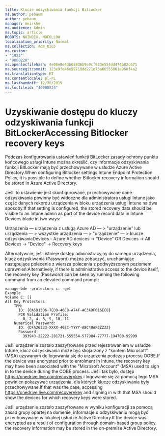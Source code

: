 ```yaml
---
title: Klucze odzyskiwania funkcji BitLocker
ms.author: pebaum
author: pebaum
manager: mnirkhe
ms.audience: Admin
ms.topic: article
ROBOTS: NOINDEX, NOFOLLOW
localization_priority: Normal
ms.collection: Adm_O365
ms.custom:
- "1922"
- "9000220"
ms.openlocfilehash: 4e06e0e43b63836b9e9cf923e554dd474b82c671
ms.sourcegitcommit: 123e9fe46e99719dd271e75a66555861e968f4a2
ms.translationtype: MT
ms.contentlocale: pl-PL
ms.lasthandoff: 12/30/2019
ms.locfileid: "40908824"
---
```

# <a name="accessing-bitlocker-recovery-keys"></a><span data-ttu-id="2a513-102">Uzyskiwanie dostępu do kluczy odzyskiwania funkcji BitLocker</span><span class="sxs-lookup"><span data-stu-id="2a513-102">Accessing Bitlocker recovery keys</span></span>

<span data-ttu-id="2a513-103">Podczas konfigurowania ustawień funkcji BitLocker zasady ochrony punktu końcowego usługi Intune można określić, czy informacje odzyskiwania funkcji BitLocker mają być przechowywane w usłudze Azure Active Directory.</span><span class="sxs-lookup"><span data-stu-id="2a513-103">When configuring Bitlocker settings Intune Endpoint Protection Policy, it is possible to define whether Bitlocker recovery information should be stored in Azure Active Directory.</span></span>

<span data-ttu-id="2a513-104">Jeśli to ustawienie jest skonfigurowane, przechowywane dane odzyskiwania powinny być widoczne dla administratora usługi Intune jako część danych rekordu urządzenia w bloku urządzenia usługi Intune na dwa sposoby:</span><span class="sxs-lookup"><span data-stu-id="2a513-104">If that setting is configured, the stored recovery data should be visible to an Intune admin as part of the device record data in Intune Devices blade in two ways:</span></span>

<span data-ttu-id="2a513-105">Urządzenia — urządzenia z usługą Azure AD — > "urządzenie" lub urządzenia — > wszystkie urządzenia — > "urządzenie" — > klucze odzyskiwania</span><span class="sxs-lookup"><span data-stu-id="2a513-105">Devices - Azure AD devices -> "Device"  OR Devices -> All Devices -> "Device" -> Recovery keys</span></span>

<span data-ttu-id="2a513-106">Alternatywnie, jeśli istnieje dostęp administracyjny do samego urządzenia, klucz odzyskiwania (Password) można zobaczyć, uruchamiając następujące polecenie z wiersza polecenia z podwyższonym poziomem uprawnień:</span><span class="sxs-lookup"><span data-stu-id="2a513-106">Alternatively, if there is administrative access to the device itself, the recovery key (Password) can be seen by running the following command from an elevated command prompt:</span></span>

```
manage-bde -protectors c: -get
Example
Volume C: []
All Key Protectors
    TPM:
      ID: {8A5D13D6-7ED9-46C8-A74F-AC3ADF016EC8}
      PCR Validation Profile:
        0, 2, 4, 8, 9, 10, 11
    Numerical Password:
      ID: {DFA26333-XXXX-402C-YYYY-A8C40AF3ZZZZ}
      Password:
        393943-22222-281721-555554-577984-77777-194700-99999
```
<span data-ttu-id="2a513-107">Jeśli urządzenie zostało zaszyfrowane przed rejestrowaniem w usłudze Intune, klucz odzyskiwania może być skojarzony z "kontem Microsoft" (MSA) używanym do logowania się do urządzenia podczas procesu OOBE.</span><span class="sxs-lookup"><span data-stu-id="2a513-107">If the device was encrypted prior to enrolment in Intune, the recovery key may have been associated with the "Microsoft Account" (MSA) used to sign in to the device during the OOBE process.</span></span> <span data-ttu-id="2a513-108">Jeśli tak było, dostęp https://onedrive.live.com/recoverykey i logowanie się za pomocą tego MSA powinien pokazywać urządzenia, dla których klucze odzyskiwania były przechowywane.</span><span class="sxs-lookup"><span data-stu-id="2a513-108">If that was the case, accessing  https://onedrive.live.com/recoverykey and signing in with that MSA should show the devices for which recovery keys were stored.</span></span>
 
<span data-ttu-id="2a513-109">Jeśli urządzenie zostało zaszyfrowane w wyniku konfiguracji za pomocą zasad grupy opartej na domenie, informacje o odzyskiwaniu mogą być przechowywane w lokalnej usłudze Active Directory.</span><span class="sxs-lookup"><span data-stu-id="2a513-109">If the device was encrypted as a result of configuration through domain-based group policy, the recovery information may be stored in the on-premise Active Directory.</span></span>
 


